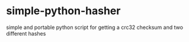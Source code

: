 # simple-python-hasher
simple and portable python script for getting a crc32 checksum and two different hashes

